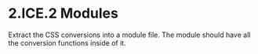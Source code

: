 # 2.ICE.2 Modules

Extract the CSS conversions into a module file. The module should have all the conversion functions inside of it.

